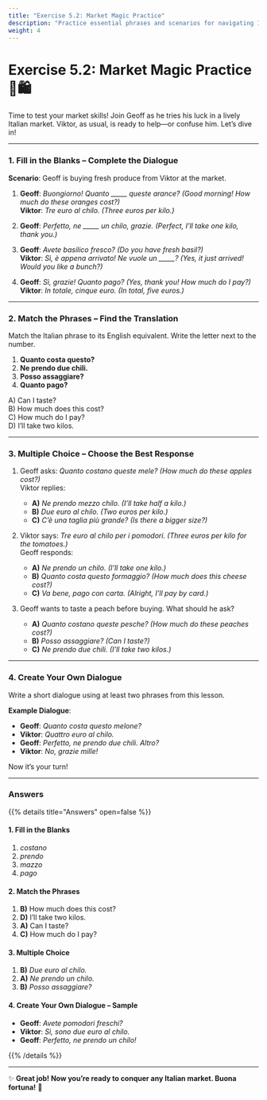 ```yaml
---
title: "Exercise 5.2: Market Magic Practice"
description: "Practice essential phrases and scenarios for navigating Italian markets like a pro."
weight: 4
---
```


# Exercise 5.2: Market Magic Practice 🥕🛍️  

Time to test your market skills! Join Geoff as he tries his luck in a lively Italian market. Viktor, as usual, is ready to help—or confuse him. Let’s dive in!

---

### 1. Fill in the Blanks – Complete the Dialogue  

**Scenario**: Geoff is buying fresh produce from Viktor at the market.  

1. **Geoff**: *Buongiorno! Quanto _____ queste arance?* *(Good morning! How much do these oranges cost?)*  
   **Viktor**: *Tre euro al chilo.* *(Three euros per kilo.)*  

2. **Geoff**: *Perfetto, ne _____ un chilo, grazie.* *(Perfect, I’ll take one kilo, thank you.)*  

3. **Geoff**: *Avete basilico fresco?* *(Do you have fresh basil?)*  
   **Viktor**: *Sì, è appena arrivato! Ne vuole un _____?* *(Yes, it just arrived! Would you like a bunch?)*  

4. **Geoff**: *Sì, grazie! Quanto pago?* *(Yes, thank you! How much do I pay?)*  
   **Viktor**: *In totale, cinque euro.* *(In total, five euros.)*  

---

### 2. Match the Phrases – Find the Translation  

Match the Italian phrase to its English equivalent. Write the letter next to the number.

1. **Quanto costa questo?**  
2. **Ne prendo due chili.**  
3. **Posso assaggiare?**  
4. **Quanto pago?**  

A) Can I taste?  
B) How much does this cost?  
C) How much do I pay?  
D) I’ll take two kilos.  

---

### 3. Multiple Choice – Choose the Best Response  

1. Geoff asks: *Quanto costano queste mele?* *(How much do these apples cost?)*  
   Viktor replies:  
   - **A)** *Ne prendo mezzo chilo.* *(I’ll take half a kilo.)*  
   - **B)** *Due euro al chilo.* *(Two euros per kilo.)*  
   - **C)** *C’è una taglia più grande?* *(Is there a bigger size?)*  

2. Viktor says: *Tre euro al chilo per i pomodori.* *(Three euros per kilo for the tomatoes.)*  
   Geoff responds:  
   - **A)** *Ne prendo un chilo.* *(I’ll take one kilo.)*  
   - **B)** *Quanto costa questo formaggio?* *(How much does this cheese cost?)*  
   - **C)** *Va bene, pago con carta.* *(Alright, I’ll pay by card.)*  

3. Geoff wants to taste a peach before buying. What should he ask?  
   - **A)** *Quanto costano queste pesche?* *(How much do these peaches cost?)*  
   - **B)** *Posso assaggiare?* *(Can I taste?)*  
   - **C)** *Ne prendo due chili.* *(I’ll take two kilos.)*  

---

### 4. Create Your Own Dialogue  

Write a short dialogue using at least two phrases from this lesson.  

**Example Dialogue**:  
- **Geoff**: *Quanto costa questo melone?*  
- **Viktor**: *Quattro euro al chilo.*  
- **Geoff**: *Perfetto, ne prendo due chili. Altro?*  
- **Viktor**: *No, grazie mille!*  

Now it’s your turn!  

---

### Answers  

{{% details title="Answers" open=false %}}  

#### 1. Fill in the Blanks  
1. *costano*  
2. *prendo*  
3. *mazzo*  
4. *pago*  

#### 2. Match the Phrases  
1. **B)** How much does this cost?  
2. **D)** I’ll take two kilos.  
3. **A)** Can I taste?  
4. **C)** How much do I pay?  

#### 3. Multiple Choice  
1. **B)** *Due euro al chilo.*  
2. **A)** *Ne prendo un chilo.*  
3. **B)** *Posso assaggiare?*  

#### 4. Create Your Own Dialogue – Sample  
- **Geoff**: *Avete pomodori freschi?*  
- **Viktor**: *Sì, sono due euro al chilo.*  
- **Geoff**: *Perfetto, ne prendo un chilo!*  

{{% /details %}}  

---

✨ **Great job! Now you’re ready to conquer any Italian market. Buona fortuna!** 🌟  
